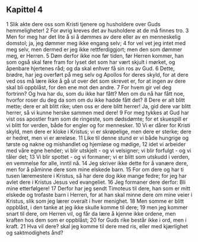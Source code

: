 ## Kapittel 4

1 Slik akte dere oss som Kristi tjenere og husholdere over Guds hemmeligheter!
2 For øvrig kreves det av husholdere at de må finnes tro.
3 Men for meg har det lite å si å dømmes av dere eller av en menneskelig domstol; ja, jeg dømmer meg ikke engang selv;
4 for vel vet jeg intet med meg selv, men dermed er jeg ikke rettferdiggjort; men den som dømmer meg, er Herren.
5 Døm derfor ikke noe før tiden, før Herren kommer, han som også skal føre fram for lyset det som har vært skjult i mørket, og åpenbare hjertenes råd; og da skal enhver få sin ros av Gud.
6 Dette, brødre, har jeg overført på meg selv og Apollos for deres skyld, for at dere ved oss må lære ikke å gå ut over det som skrevet er, for at ingen av dere skal bli oppblåst, for den ene mot den andre.
7 For hvem gir vel deg fortrinn? Og hva har du, som du ikke har fått? Men om du nå har fått noe, hvorfor roser du deg da som om du ikke hadde fått det?
8 Dere er alt blitt mette; dere er alt blitt rike; uten oss er dere blitt herrer! Ja, gid dere var blitt herrer, så vi kunne herske sammen med dere!
9 For meg tykkes at Gud har vist oss apostler fram som de ringeste, som dødsdømte; for et skuespill er vi blitt for verden, både for engler og for mennesker.
10 Vi er dårer for Kristi skyld, men dere er kloke i Kristus; vi er skrøpelige, men dere er sterke; dere er hedret, men vi er æreløse.
11 Like til denne stund er vi både hungrige og tørste og nakne og mishandlet og hjemløse og mødige,
12 idet vi arbeider med våre egne hender; vi blir utskjelt - og vi velsigner; vi blir forfulgt - og vi tåler det;
13 Vi blir spottet - og vi formaner; vi er blitt som utskudd i verden, en vemmelse for alle, inntil nå.
14 Jeg skriver ikke dette for å vanære dere, men for å påminne dere som mine elskede barn.
15 For om dere og har ti tusen læremestere i Kristus, så har dere dog ikke mange fedre; for jeg har avlet dere i Kristus Jesus ved evangeliet.
16 Jeg formaner dere derfor: Bli mine etterfølgere!
17 Derfor har jeg sendt Timoteus til dere, han som er mitt elskede og trofaste barn i Herren, for at han skal minne dere om mine veier i Kristus, slik som jeg lærer overalt i hver menighet.
18 Men somme er blitt oppblåst, i den tanke at jeg ikke skulle komme til dere;
19 men jeg kommer snart til dere, om Herren vil, og får da lære å kjenne ikke ordene, men kraften hos dem som er oppblåst;
20 for Guds rike består ikke i ord, men i kraft.
21 Hva vil dere? skal jeg komme til dere med ris, eller med kjærlighet og saktmodighets ånd?
